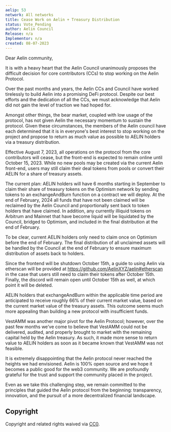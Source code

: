 ```yaml
---
aelip: 53
network: All networks
title: Cease Work on Aelin + Treasury Distribution
status: Vote_Pending
author: Aelin Council
Release: n/a
Implementor: n/a
created: 08-07-2023
---
```


Dear Aelin community,

It is with a heavy heart that the Aelin Council unanimously proposes the difficult decision for core contributors (CCs) to stop working on the Aelin Protocol.

Over the past months and years, the Aelin CCs and Council have worked tirelessly to build Aelin into a promising DeFi protocol. Despite our best efforts and the dedication of all the CCs, we must acknowledge that Aelin did not gain the level of traction we had hoped for.

Amongst other things, the bear market, coupled with low usage of the protocol, has not given Aelin the necessary momentum to sustain the protocol. Given these circumstances, the members of the Aelin council have each determined that it is in everyone's best interest to stop working on the project and propose to return as much value as possible to AELIN holders via a treasury distribution.

Effective August 7, 2023, all operations on the protocol from the core contributors will cease, but the front-end is expected to remain online until October 15, 2023. While no new pools may be created via the current Aelin front-end, users may still claim their deal tokens from pools or convert their AELIN for a share of treasury assets.

The current plan: AELIN holders will have 6 months starting in September to claim their share of treasury tokens on the Optimism network by sending tokens to an exchangeAndBurn function on a contract we will deploy.
At the end of February, 2024 all funds that have not been claimed will be reclaimed by the Aelin Council and proportionally sent back to token holders that have claimed. In addition, any currently illiquid tokens on Arbitrum and Mainnet that have become liquid will be liquidated by the Council, bridged to Optimism, and included in the final distribution at the end of February.

To be clear, current AELIN holders only need to claim once on Optimism before the end of February. The final distribution of all unclaimed assets will be handled by the Council at the end of February to ensure maximum distribution of assets back to holders.

Since the frontend will be shutdown October 15th, a guide to using Aelin via etherscan will be provided at https://github.com/AelinXYZ/aelin#etherscan in the case that users still need to claim their tokens after October 15th. Finally, the discord will remain open until October 15th as well, at which point it will be deleted.

AELIN holders that exchangeAndBurn within the applicable time period are anticipated to receive roughly 66% of their current market value, based on the current market value of the treasury assets. This outcome seems much more appealing than building a new protocol with insufficient funds.

VestAMM was another major pivot for the Aelin Protocol; however, over the past few months we’ve come to believe that VestAMM could not be delivered, audited, and properly brought to market with the remaining capital held by the Aelin treasury. As such, it made more sense to return value to AELIN holders as soon as it became known that VestAMM was not feasible.

It is extremely disappointing that the Aelin protocol never reached the heights we had envisioned. Aelin is 100% open source and we hope it becomes a public good for the web3 community. We are profoundly grateful for the trust and support the community placed in the project.

Even as we take this challenging step, we remain committed to the principles that guided the Aelin protocol from the beginning: transparency, innovation, and the pursuit of a more decentralized financial landscape.

## Copyright

Copyright and related rights waived via [CC0](https://creativecommons.org/publicdomain/zero/1.0/).
